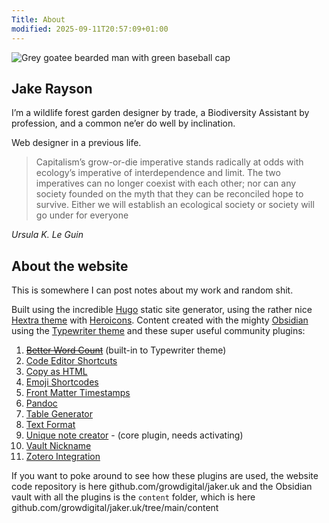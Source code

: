 ```yaml
---
Title: About
modified: 2025-09-11T20:57:09+01:00
---
```

![Grey goatee bearded man with green baseball cap](https://res.cloudinary.com/growdigital/image/upload/f_auto,w_200,r_max/v1682407166/jake-askance.jpg)

## Jake Rayson
I’m a wildlife forest garden designer by trade, a Biodiversity Assistant by profession, and a common ne’er do well by inclination. 

Web designer in a previous life.

> Capitalism’s grow-or-die imperative stands radically at odds with ecology’s imperative of interdependence and limit. The two imperatives can no longer coexist with each other; nor can any society founded on the myth that they can be reconciled hope to survive. Either we will establish an ecological society or society will go under for everyone

<cite>Ursula K. Le Guin</cite>
## About the website
This is somewhere I can post notes about my work and random shit.

Built using the incredible [Hugo](https://gohugo.io/) static site generator, using the rather nice [Hextra theme](https://imfing.github.io/hextra/) with [Heroicons](https://v1.heroicons.com/). Content created with the mighty [Obsidian](https://obsidian.md/) using the [Typewriter theme](https://github.com/crashmoney/obsidian-typewriter) and these super useful community plugins:
1. [~~Better Word Count~~](https://obsidian.md/plugins?id=better-word-count) (built-in to Typewriter theme)
2. [Code Editor Shortcuts](https://obsidian.md/plugins?id=obsidian-editor-shortcuts)
3. [Copy as HTML](https://obsidian.md/plugins?id=copy-as-html)
4. [Emoji Shortcodes](https://obsidian.md/plugins?id=emoji-shortcodes)
5. [Front Matter Timestamps](https://github.com/lighthousedino/obsidian-front-matter-timestamps)
6. [Pandoc](https://obsidian.md/plugins?id=obsidian-pandoc)
7. [Table Generator](https://obsidian.md/plugins?id=obsidian-table-generator)
8. [Text Format](https://obsidian.md/plugins?id=obsidian-text-format)
9. [Unique note creator](https://help.obsidian.md/plugins/unique-note) - (core plugin, needs activating)
10. [Vault Nickname](https://obsidian.md/plugins?id=vault-nickname)
11. [Zotero Integration](https://obsidian.md/plugins?id=obsidian-zotero-desktop-connector)

If you want to poke around to see how these plugins are used, the website code repository is here github.com/growdigital/jaker.uk and the Obsidian vault with all the plugins is the `content` folder, which is here github.com/growdigital/jaker.uk/tree/main/content
